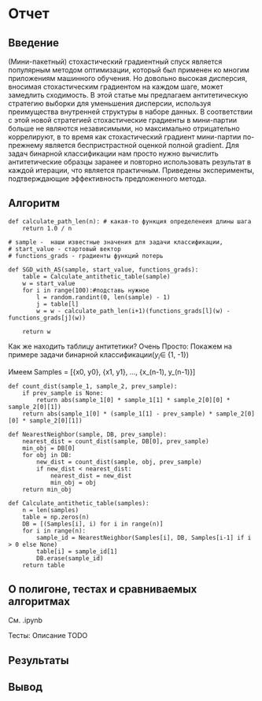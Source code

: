 # Отчет #

## Введение ##
(Мини-пакетный) стохастический градиентный спуск является популярным методом оптимизации, который был применен ко многим приложениям машинного обучения. Но довольно
высокая дисперсия, вносимая стохастическим градиентом на каждом шаге, может замедлить сходимость. В этой статье мы предлагаем антитетическую стратегию выборки для уменьшения дисперсии, используя преимущества внутренней структуры в наборе данных. В соответствии с этой новой стратегией стохастические градиенты в мини-партии больше не являются независимыми, но максимально отрицательно коррелируют, в то время как стохастический градиент мини-партии по-прежнему является беспристрастной оценкой полной gradient. Для задач бинарной классификации нам  просто нужно вычислить антитетические образцы заранее и повторно использовать результат в каждой итерации, что является практичным. Приведены эксперименты, подтверждающие эффективность предложенного метода.

## Алгоритм ##

```
def calculate_path_len(n): # какая-то функция определенеия длины шага
    return 1.0 / n

# sample -  наши известные значения для задачи классификации,
# start_value - стартовый вектор
# functions_grads - градиенты функций потерь

def SGD_with_AS(sample, start_value, functions_grads):
    table = Calculate_antithetic_table(sample)
    w = start_value
    for i in range(100):#подставь нужное
        l = random.randint(0, len(sample) - 1)
        j = table[l]
        w = w - calculate_path_len(i+1)(functions_grads[l](w) - functions_grads[j](w))

    return w
```

Как же находить таблицу антитетики? Очень Просто:
Покажем на примере задачи бинарной классификации($y_i \in$ {1, -1})

Имеем
Samples = [{x0, y0}, {x1, y1}, ..., {x_(n-1), y_(n-1)}]

```
def count_dist(sample_1, sample_2, prev_sample):
    if prev_sample is None:
        return abs(sample_1[0] * sample_1[1] * sample_2[0][0] * sample_2[0][1])
    return abs(sample_1[0] * (sample_1[1] - prev_sample) * sample_2[0][0] * sample_2[0][1])

def NearestNeighbor(sample, DB, prev_sample):
    nearest_dist = count_dist(sample, DB[0], prev_sample)
    min_obj = DB[0]
    for obj in DB:
        new_dist = count_dist(sample, obj, prev_sample)
        if new_dist < nearest_dist:
            nearest_dist = new_dist
            min_obj = obj
    return min_obj

def Calculate_antithetic_table(samples):
    n = len(samples)
    table = np.zeros(n)
    DB = [(Samples[i], i) for i in range(n)]
    for i in range(n):
        sample_id = NearestNeighbor(Samples[i], DB, Samples[i-1] if i > 0 else None)
        table[i] = sample_id[1]
        DB.erase(sample_id)
    return table
```

## О полигоне, тестах и сравниваемых алгоритмах ##
См. .ipynb

Тесты: Описание TODO

## Результаты ##

## Вывод ##
